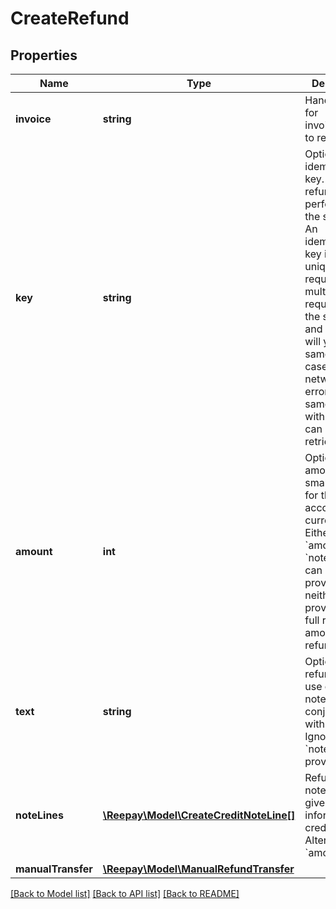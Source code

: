 # CreateRefund

## Properties
 Name               | Type                                                                | Description                                                                                                                                                                                                                                                                                        | Notes      
--------------------|---------------------------------------------------------------------|----------------------------------------------------------------------------------------------------------------------------------------------------------------------------------------------------------------------------------------------------------------------------------------------------|------------
 **invoice**        | **string**                                                          | Handle or id for invoice/charge to refund                                                                                                                                                                                                                                                          | 
 **key**            | **string**                                                          | Optional idempotency key. Only one refund can be performed for the same key. An idempotency key identifies uniquely the request and multiple requests with the same key and invoice will yield the same result. In case of networking errors the same request with same key can safely be retried. | [optional] 
 **amount**         | **int**                                                             | Optional amount in the smallest unit for the account currency. Either &#x60;amount&#x60; or &#x60;note_lines&#x60; can be provided, if neither is provided the full refundable amount is refunded.                                                                                                 | [optional] 
 **text**           | **string**                                                          | Optional refund text to use on credit note. Used in conjunction with &#x60;amount&#x60;. Ignored if &#x60;note_lines&#x60; is provided.                                                                                                                                                            | [optional] 
 **noteLines**      | [**\Reepay\Model\CreateCreditNoteLine[]**](CreateCreditNoteLine.md) | Refund credit note lines to give detailed information for credit note. Alternative to &#x60;amount&#x60;.                                                                                                                                                                                          | [optional] 
 **manualTransfer** | [**\Reepay\Model\ManualRefundTransfer**](ManualRefundTransfer.md)   |                                                                                                                                                                                                                                                                                                    | [optional] 

[[Back to Model list]](../../README.md#documentation-for-models) [[Back to API list]](../../README.md#documentation-for-api-endpoints) [[Back to README]](../../README.md)

